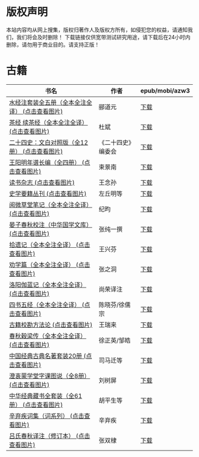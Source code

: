 # 版权声明

本站内容均从网上搜集，版权归著作人及版权方所有，如侵犯您的权益，请通知我们，我们将会及时删除！ 下载链接仅供宽带测试研究用途，请下载后在24小时内删除，请勿用于商业目的。请支持正版！

# 古籍

| 书名 | 作者 | epub/mobi/azw3 |
| --- | --- | --- |
| [水经注套装全五册（全本全注全译） (点击查看图片)](https://www.dushupai.com/attachment/2024/06/12/b19ad5ded79540db.jpg) | 郦道元 | [下载](https://url89.ctfile.com/f/31084289-1375491544-98a70b?p=8866) |
| [茶经 续茶经（全本全注全译） (点击查看图片)](https://www.dushupai.com/attachment/2024/06/11/5a01dd76d013ba10.jpg) | 杜斌 | [下载](https://url89.ctfile.com/f/31084289-1375509088-32c32d?p=8866) |
| [二十四史：文白对照版（全12册） (点击查看图片)](https://www.dushupai.com/attachment/2024/06/11/5d1ba665bb752082.jpg) |  《二十四史》编委会 | [下载](https://url89.ctfile.com/f/31084289-1375509637-6f1905?p=8866) |
| [王阳明年谱长编（全四册） (点击查看图片)](https://www.dushupai.com/attachment/2024/06/10/3421c3bccb9d7d97.jpg) | 束景南 | [下载](https://url89.ctfile.com/f/31084289-1357004326-b1739c?p=8866) |
| [读书杂志 (点击查看图片)](https://www.dushupai.com/attachment/2024/06/10/3164ed6e683a3d26.jpg) | 王念孙 | [下载](https://url89.ctfile.com/f/31084289-1356998794-90304c?p=8866) |
| [史学要籍丛刊 (点击查看图片)](https://www.dushupai.com/attachment/2024/06/09/fddb1e6c5b46ee37.jpg) | 左丘明等 | [下载](https://url89.ctfile.com/f/31084289-1356992179-55d354?p=8866) |
| [阅微草堂笔记（全本全注全译） (点击查看图片)](https://www.dushupai.com/attachment/2024/06/09/deab7e36d27d6e4a.jpg) | 纪昀 | [下载](https://url89.ctfile.com/f/31084289-1356985663-f34ed2?p=8866) |
| [晏子春秋校注（中华国学文库） (点击查看图片)](https://www.dushupai.com/attachment/2024/06/09/4c7b54838c159e60.jpg) | 张纯一撰 | [下载](https://url89.ctfile.com/f/31084289-1356984682-aaeed9?p=8866) |
| [拾遗记（全本全注全译） (点击查看图片)](https://www.dushupai.com/attachment/2024/06/09/153bbae3bdd20e23.jpg) | 王兴芬 | [下载](https://url89.ctfile.com/f/31084289-1356983911-a2e9a3?p=8866) |
| [劝学篇（全本全注全译） (点击查看图片)](https://www.dushupai.com/attachment/2024/06/09/2e78b22418449ef3.jpg) | 张之洞 | [下载](https://url89.ctfile.com/f/31084289-1356983266-6db10e?p=8866) |
| [洛阳伽蓝记（全本全注全译） (点击查看图片)](https://www.dushupai.com/attachment/2024/06/09/075ae198e41020f8.jpg) | 尚荣译注 | [下载](https://url89.ctfile.com/f/31084289-1356982528-11947d?p=8866) |
| [四书五经（全本全注全译） (点击查看图片)](https://www.dushupai.com/attachment/2024/06/09/a851dae02b5a791d.jpg) | 陈晓芬/徐儒宗 | [下载](https://url89.ctfile.com/f/31084289-1357053883-1b6ff5?p=8866) |
| [古籍校勘方法论 (点击查看图片)](https://www.dushupai.com/attachment/2024/06/08/cb04edbb222f8788.jpg) | 王瑞来 | [下载](https://url89.ctfile.com/f/31084289-1357051468-1a95e2?p=8866) |
| [春秋穀梁传（全本全注全译） (点击查看图片)](https://www.dushupai.com/attachment/2024/06/08/78273ed9bf661a66.jpg) | 徐正英/邹皓 | [下载](https://url89.ctfile.com/f/31084289-1357047328-018934?p=8866) |
| [中国经典古典名著套装20册 (点击查看图片)](https://www.dushupai.com/attachment/2024/06/07/dc7490f7984c60e8.jpg) | 司马迁等 | [下载](https://url89.ctfile.com/f/31084289-1357041949-2c728c?p=8866) |
| [澄衷蒙学堂字课图说（全8册） (点击查看图片)](https://www.dushupai.com/attachment/2024/06/07/c13807ec3d305324.jpg) | 刘树屏 | [下载](https://url89.ctfile.com/f/31084289-1357041916-b4d37a?p=8866) |
| [中华经典藏书全套装（全61册） (点击查看图片)](https://www.dushupai.com/attachment/2024/06/07/b939eb5b5dc0c7c1.jpg) | 胡平生等 | [下载](https://url89.ctfile.com/f/31084289-1357038349-85eafc?p=8866) |
| [辛弃疾词集（词系列） (点击查看图片)](https://www.dushupai.com/attachment/2024/06/06/e4d625594c3e7eea.jpg) | 辛弃疾 | [下载](https://url89.ctfile.com/f/31084289-1357029985-edf7ad?p=8866) |
| [吕氏春秋译注（修订本） (点击查看图片)](https://www.dushupai.com/attachment/2024/06/02/7a9f1c9e4e44efb2.jpg) | 张双棣 | [下载](https://url89.ctfile.com/f/31084289-1357009552-1808fb?p=8866) |
